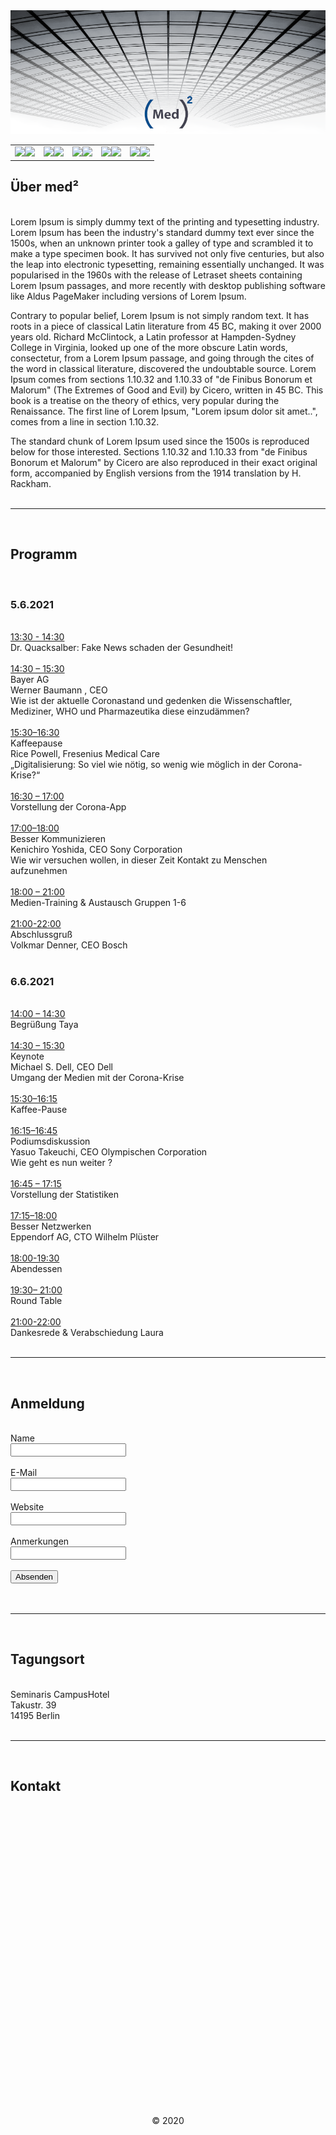 <html>
<head>
<link rel="stylesheet" href="https://github.com/doehae/medmed/blob/master/styles.css">
 
<center><img src="https://github.com/doehae/medmed/blob/master/header.PNG"></center>

</head>
<body>

<map name="ubermap">
  <area shape="rect" coords="0,0,137,53" alt="Über" href="#uber">
  <area shape="rect" coords="137,6,275,59" alt="Programm" href="#programm">
  <area shape="rect" coords="275,6,415,59" alt="Anmeldung" href="#anmeldung">  
  <area shape="rect" coords="415,6,558,59" alt="Tagungsort" href="#tagungsort">
</map>
<map name="progmap">
  <area shape="rect" coords="0,0,137,53" alt="Über" href="#uber">
  <area shape="rect" coords="137,6,275,59" alt="Programm" href="#programm">
  <area shape="rect" coords="275,6,415,59" alt="Anmeldung" href="#anmeldung">  
  <area shape="rect" coords="415,6,558,59" alt="Tagungsort" href="#tagungsort">
</map>
<map name="anmelmap">
  <area shape="rect" coords="0,0,137,53" alt="Über" href="#uber">
  <area shape="rect" coords="137,6,275,59" alt="Programm" href="#programm">
  <area shape="rect" coords="275,6,415,59" alt="Anmeldung" href="#anmeldung">
  <area shape="rect" coords="415,6,558,59" alt="Tagungsort" href="#tagungsort">
</map>
<map name="ortmap">
  <area shape="rect" coords="0,0,137,53" alt="Über" href="#uber">
  <area shape="rect" coords="137,6,275,59" alt="Programm" href="#programm">
  <area shape="rect" coords="275,6,415,59" alt="Anmeldung" href="#anmeldung">  
  <area shape="rect" coords="415,6,558,59" alt="Tagungsort" href="#tagungsort">
</map>
<map name="kontaktmap">
  <area shape="rect" coords="0,0,137,53" alt="Über" href="#uber">
  <area shape="rect" coords="137,6,275,59" alt="Programm" href="#programm">
  <area shape="rect" coords="275,6,415,59" alt="Anmeldung" href="#anmeldung">
  <area shape="rect" coords="415,6,558,59" alt="Tagungsort" href="#tagungsort">
  <area shape="rect" coords="558,6,654,59" alt="Kontakt" href="#kontakt">
</map>

<div id="over" class="outer">
		
<div class="links">
<center><table>
<tr>
<td><div><a href="#uber2"><img src="uber11.png" width="135"><b><img src="uber.png" usemap="#ubermap"</b></a></td></div>
<td><div><a href="#programm2"><img src="programm11.png" width="135"><b><img src="programm.png" usemap="#progmap"></b></a></td></div>
<td><div><a href="#anmeldung2"><img src="anmeldung11.png" width="135"><b><img src="anmeldung.png" usemap="#anmelmap"></b></a></td></div>
<td><div><a href="#tagungsort2"><img src="tagungsort11.png" width="135"><b><img src="tagungsort.png" usemap="#ortmap"></b></a></td></div>
<td><div><a href="#kontakt2"><img src="kontakt11.png" width="135"><b><img src="kontakt.png" usemap="#kontaktmap"></b></a></td></div>
</tr>
			</table></center>
		</div>
</div>

<div class="text">

<a name="uber"><h2>Über med²</h2></a>
<br />
Lorem Ipsum is simply dummy text of the printing and typesetting industry. Lorem Ipsum has been the industry's standard dummy text ever since the 1500s, when an unknown printer took a galley of type and scrambled it to make a type specimen book. It has survived not only five centuries, but also the leap into electronic typesetting, remaining essentially unchanged. It was popularised in the 1960s with the release of Letraset sheets containing Lorem Ipsum passages, and more recently with desktop publishing software like Aldus PageMaker including versions of Lorem Ipsum.

Contrary to popular belief, Lorem Ipsum is not simply random text. It has roots in a piece of classical Latin literature from 45 BC, making it over 2000 years old. Richard McClintock, a Latin professor at Hampden-Sydney College in Virginia, looked up one of the more obscure Latin words, consectetur, from a Lorem Ipsum passage, and going through the cites of the word in classical literature, discovered the undoubtable source. Lorem Ipsum comes from sections 1.10.32 and 1.10.33 of "de Finibus Bonorum et Malorum" (The Extremes of Good and Evil) by Cicero, written in 45 BC. This book is a treatise on the theory of ethics, very popular during the Renaissance. The first line of Lorem Ipsum, "Lorem ipsum dolor sit amet..", comes from a line in section 1.10.32.

The standard chunk of Lorem Ipsum used since the 1500s is reproduced below for those interested. Sections 1.10.32 and 1.10.33 from "de Finibus Bonorum et Malorum" by Cicero are also reproduced in their exact original form, accompanied by English versions from the 1914 translation by H. Rackham.
<br />
<br />
<hr />
<br />
<a name="programm"><h2>Programm</h2></a>
<br />
<h3>5.6.2021</h3>
<br />
<u>13:30 - 14:30</u>
<br />
Dr. Quacksalber: Fake News schaden der Gesundheit!
<br />
<br />
<u>14:30 – 15:30</u>
<br />
Bayer AG
<br />
Werner Baumann , CEO
<br />
Wie ist der aktuelle Coronastand und gedenken die Wissenschaftler, Mediziner, WHO und Pharmazeutika diese einzudämmen?
<br />
<br />
<u>
15:30–16:30</u>
<br />
Kaffeepause
<br />
Rice Powell, Fresenius Medical Care
<br />
„Digitalisierung: So viel wie nötig, so wenig wie möglich in der Corona-Krise?“
<br />
<br />
<u>
16:30 – 17:00</u>
<br />
Vorstellung der Corona-App
<br />
<br />
<u>
17:00–18:00</u>
<br />
Besser Kommunizieren
<br />
Kenichiro Yoshida, CEO Sony Corporation
<br />
Wie wir versuchen wollen, in dieser Zeit Kontakt zu Menschen aufzunehmen
<br />
<br />
<u>
18:00 – 21:00</u>
<br />
Medien-Training & Austausch Gruppen 1-6
<br />
<br />
<u>
21:00-22:00</u>
<br />
Abschlussgruß
<br />
Volkmar Denner, CEO Bosch
<br />
<br />
<h3>6.6.2021</h3>
<br />
<u>14:00 – 14:30</u>
<br />
Begrüßung Taya
<br />
<br />
<u>
14:30 – 15:30</u>
<br />
Keynote
<br />
Michael S. Dell, CEO Dell
<br />
Umgang der Medien mit der Corona-Krise
<br />
<br />
<u>
﻿15:30–16:15</u>
<br />
Kaffee-Pause
<br />
<br />
<u>
16:15–16:45</u>
<br />
Podiumsdiskussion
<br />
Yasuo Takeuchi, CEO Olympischen Corporation
<br />
Wie geht es nun weiter ?
<br /><br />
<u>
16:45 – 17:15</u>
<br />
Vorstellung der Statistiken
<br /><br />
<u>
17:15–18:00</u>
<br />
Besser Netzwerken
<br />
Eppendorf AG, CTO Wilhelm Plüster
<br /><br />
<u>
18:00-19:30</u>
<br />
Abendessen
<br /><br />
<u>
19:30– 21:00</u>
<br />
Round Table
<br /><br />
<u>
21:00-22:00</u>
<br />
Dankesrede & Verabschiedung
Laura
<br />
<br />
<hr />
<br />
<a name="anmeldung"><h2>Anmeldung</h2></a>
<br />
<form>
<label>Name</label>
<br />
<input type="text"/>
<br /><br />
<label>E-Mail</label>
<br />
<input type="text" />
<br /><br />
<label>Website</label>
<br />
<input type="text" />
<br /><br />
<label>Anmerkungen</label>
<br />
<input type="text" />
<br /><br />
<button class="button">Absenden</button>
</form>
<br />
<br />
<hr />
<br />
<a name="tagungsort"><h2>Tagungsort</h2></a>
<br />
Seminaris CampusHotel
<br />
Takustr. 39
<br />
14195 Berlin
<br />
<br />
<hr />
<br />
<a name="kontakt"><h2>Kontakt</h2></a>
<br />
<p style="margin-left: 2.5em;padding: 0 7em 30em 0;border-width: 0px; border-color: black; border-style:solid;"></p>

</div>
<p>
<br />
<center>&copy; 2020</center>
</p>
</body>
</html>
